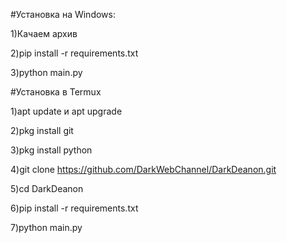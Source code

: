 #Установка на Windows:

1)Качаем архив

2)pip install -r requirements.txt

3)python main.py

#Установка в Termux

1)apt update и apt upgrade

2)pkg install git

3)pkg install python

4)git clone https://github.com/DarkWebChannel/DarkDeanon.git

5)cd DarkDeanon 

6)pip install -r requirements.txt

7)python main.py






